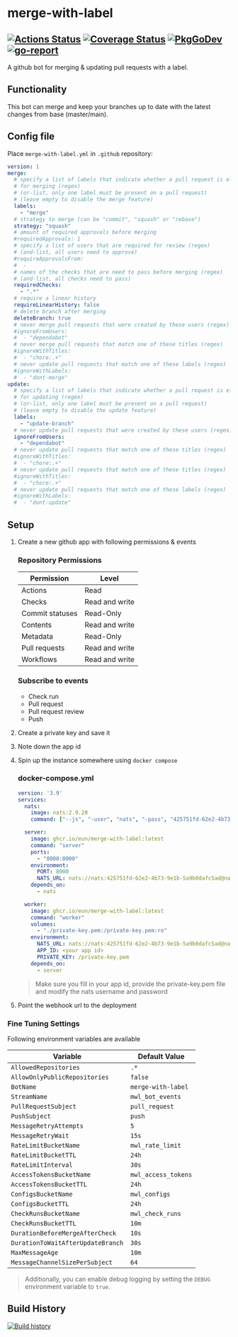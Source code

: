 # merge-with-label
[![Actions Status](https://github.com/Eun/merge-with-label/workflows/push/badge.svg)](https://github.com/Eun/merge-with-label/actions)
[![Coverage Status](https://coveralls.io/repos/github/Eun/merge-with-label/badge.svg?branch=master)](https://coveralls.io/github/Eun/merge-with-label?branch=master)
[![PkgGoDev](https://img.shields.io/badge/pkg.go.dev-reference-blue)](https://pkg.go.dev/github.com/Eun/merge-with-label)
[![go-report](https://goreportcard.com/badge/github.com/Eun/merge-with-label)](https://goreportcard.com/report/github.com/Eun/merge-with-label)
---
A github bot for merging & updating pull requests with a label.

## Functionality
This bot can merge and keep your branches up to date with the latest changes from base (master/main).

## Config file
Place `merge-with-label.yml` in `.github` repository:

```yaml
version: 1
merge:
  # specify a list of labels that indicate whether a pull request is eligible
  # for merging (regex)
  # (or-list, only one label must be present on a pull request)
  # (leave empty to disable the merge feature)
  labels:
    - "merge"
  # strategy to merge (can be "commit", "squash" or "rebase")
  strategy: "squash"
  # amount of required approvals before merging
  #requiredApprovals: 1
  # specify a list of users that are required for review (regex)
  # (and-list, all users need to approve)
  #requireApprovalsFrom:
  #  -
  # names of the checks that are need to pass before merging (regex)
  # (and-list, all checks need to pass)
  requiredChecks:
    - ".*"
  # require a linear history
  requireLinearHistory: false
  # delete branch after merging
  deleteBranch: true
  # never merge pull requests that were created by these users (regex)
  #ignoreFromUsers:
  #  - "dependabot"
  # never merge pull requests that match one of these titles (regex)
  #ignoreWithTitles:
  #  - "chore:.+"
  # never update pull requests that match one of these labels (regex)
  #ignoreWithLabels:
  #  - "dont-merge"
update:
  # specify a list of labels that indicate whether a pull request is eligible
  # for updating (regex)
  # (or-list, only one label must be present on a pull request)
  # (leave empty to disable the update feature)
  labels: 
    - "update-branch"
  # never update pull requests that were created by these users (regex)
  ignoreFromUsers:
    - "dependabot"
  # never update pull requests that match one of these titles (regex)
  #ignoreWithTitles:
  #  - "chore:.+"
  # never update pull requests that match one of these titles (regex)
  #ignoreWithTitles:
  #  - "chore:.+"
  # never update pull requests that match one of these labels (regex)
  #ignoreWithLabels:
  #  - "dont-update"
```

## Setup
1. Create a new github app with following permissions & events
   ### Repository Permissions
   | Permission      | Level          |
   |-----------------|----------------|
   | Actions         | Read           |
   | Checks          | Read and write |
   | Commit statuses | Read-Only      |
   | Contents        | Read and write |
   | Metadata        | Read-Only      |
   | Pull requests   | Read and write |
   | Workflows       | Read and write |

   ### Subscribe to events 
   - Check run
   - Pull request
   - Pull request review
   - Push
2. Create a private key and save it
3. Note down the app id
4. Spin up the instance somewhere using `docker compose`
   ### docker-compose.yml
   ```yaml
   version: '3.9'
   services:
     nats:
       image: nats:2.9.20
       command: ["--js", "-user", "nats", "-pass", "425751fd-62e2-4b73-9e1b-5a9b0dafc5ad"]
   
     server:
       image: ghcr.io/eun/merge-with-label:latest
       command: "server"
       ports:
         - "8000:8000"
       environment:
         PORT: 8000
         NATS_URL: nats://nats:425751fd-62e2-4b73-9e1b-5a9b0dafc5ad@nats:4222
       depends_on:
         - nats
   
     worker:
       image: ghcr.io/eun/merge-with-label:latest
       command: "worker"
       volumes:
         - "./private-key.pem:/private-key.pem:ro"
       environment:
         NATS_URL: nats://nats:425751fd-62e2-4b73-9e1b-5a9b0dafc5ad@nats:4222
         APP_ID: <your app id>
         PRIVATE_KEY: /private-key.pem
       depends_on:
         - server
   ```
   > Make sure you fill in your app id, provide the private-key.pem file
   > and modify the nats username and password
5. Point the webhook url to the deployment


### Fine Tuning Settings
Following environment variables are available

| Variable                          | Default Value       |
|-----------------------------------|---------------------|
| `AllowedRepositories`             | `.*`                |
| `AllowOnlyPublicRepositories`     | `false`             |
| `BotName`                         | `merge-with-label`  |
| `StreamName`                      | `mwl_bot_events`    |
| `PullRequestSubject`              | `pull_request`      |
| `PushSubject`                     | `push`              |
| `MessageRetryAttempts`            | `5`                 |
| `MessageRetryWait`                | `15s`               |
| `RateLimitBucketName`             | `mwl_rate_limit`    |
| `RateLimitBucketTTL`              | `24h`               |
| `RateLimitInterval`               | `30s`               |
| `AccessTokensBucketName`          | `mwl_access_tokens` |
| `AccessTokensBucketTTL`           | `24h`               |
| `ConfigsBucketName`               | `mwl_configs`       |
| `ConfigsBucketTTL`                | `24h`               |
| `CheckRunsBucketName`             | `mwl_check_runs`    |
| `CheckRunsBucketTTL`              | `10m`               |
| `DurationBeforeMergeAfterCheck`   | `10s`               |
| `DurationToWaitAfterUpdateBranch` | `30s`               |
| `MaxMessageAge`                   | `10m`               |
| `MessageChannelSizePerSubject`    | `64`                |

> Additionally, you can enable debug logging by setting the `DEBUG`
> environment variable to `true`.

## Build History
[![Build history](https://buildstats.info/github/chart/Eun/merge-with-label?branch=master)](https://github.com/Eun/merge-with-label/actions)
